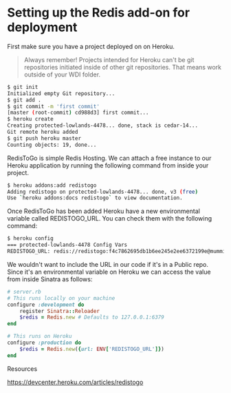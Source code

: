 # Setting up the Redis add-on for deployment

First make sure you have a project deployed on on Heroku. 

> Always remember! Projects intended for Heroku can't be git repositories initiated inside of other git repositories. That means work outside of your WDI folder.

```sh
$ git init
Initialized empty Git repository...
$ git add .
$ git commit -m 'first commit'
[master (root-commit) cd988d3] first commit...
$ heroku create
Creating protected-lowlands-4478... done, stack is cedar-14...
Git remote heroku added
$ git push heroku master
Counting objects: 19, done...
```

RedisToGo is simple Redis Hosting. We can attach a free instance to our Heroku application by running the following command from inside your project.

```sh
$ heroku addons:add redistogo
Adding redistogo on protected-lowlands-4478... done, v3 (free)
Use `heroku addons:docs redistogo` to view documentation.
```

Once RedisToGo has been added Heroku have a new environmental variable called REDISTOGO_URL.  You can 
check them with the following command:

```sh
$ heroku config
=== protected-lowlands-4478 Config Vars
REDISTOGO_URL: redis://redistogo:f4c7862695db1b6ee245e2ee6372199e@mummichog.redistogo.com:10010/
```

We wouldn't want to include the URL in our code if it's in a Public repo. Since it's an environmental variable on Heroku we can access the value from inside Sinatra as follows:

```rb
# server.rb
# This runs locally on your machine
configure :development do
    register Sinatra::Reloader
    $redis = Redis.new # Defaults to 127.0.0.1:6379
end

# This runs on Heroku
configure :production do
    $redis = Redis.new({url: ENV['REDISTOGO_URL']})
end
```

Resources

https://devcenter.heroku.com/articles/redistogo
